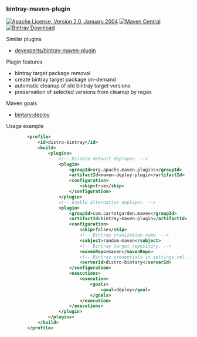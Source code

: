 
### bintray-maven-plugin

[![Apache License, Version 2.0, January 2004](https://img.shields.io/github/license/mojohaus/versions-maven-plugin.svg?label=License)](http://www.apache.org/licenses/)
[![Maven Central](https://maven-badges.herokuapp.com/maven-central/com.carrotgarden.maven/bintray-maven-plugin/badge.svg?style=plastic)](https://maven-badges.herokuapp.com/maven-central/com.carrotgarden.maven/bintray-maven-plugin)
[![Bintray Download](https://api.bintray.com/packages/random-maven/maven/bintray-maven-plugin/images/download.svg) ](https://bintray.com/random-maven/maven/bintray-maven-plugin/_latestVersion)

Similar plugins
* [devexperts/bintray-maven-plugin](https://github.com/Devexperts/bintray-maven-plugin)

Plugin features
* bintray target package removal
* create bintray target package on-demand
* automatic cleanup of old bintray target versions
* preservation of selected versions from cleanup by regex

Maven goals
* [bintary:deploy](https://random-maven.github.io/bintray-maven-plugin/deploy-mojo.html)

Usage example
```xml
        <profile>
            <id>distro-bintray</id>
            <build>
                <plugins>
                    <!-- Disable default deployer. -->
                    <plugin>
                        <groupId>org.apache.maven.plugins</groupId>
                        <artifactId>maven-deploy-plugin</artifactId>
                        <configuration>
                            <skip>true</skip>
                        </configuration>
                    </plugin>
                    <!-- Enable alternative deployer. -->
                    <plugin>
                        <groupId>com.carrotgarden.maven</groupId>
                        <artifactId>bintray-maven-plugin</artifactId>
                        <configuration>
                            <skip>false</skip>
                            <!-- Bintray oranization name. -->
                            <subject>random-maven</subject>
                            <!-- Bintray target repository. -->
                            <mavenRepo>maven</mavenRepo>
                            <!-- Bintray credentials in settings.xml. -->
                            <serverId>distro-bintary</serverId>
                        </configuration>
                        <executions>
                            <execution>
                                <goals>
                                    <goal>deploy</goal>
                                </goals>
                            </execution>
                        </executions>
                    </plugin>
                </plugins>
            </build>
        </profile>
```
